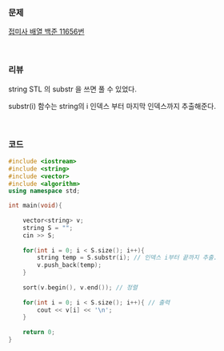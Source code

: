 ### 문제

[접미사 배열 백준 11656번](https://www.acmicpc.net/problem/11656)

</br>

### 리뷰

 string STL 의 substr 을 쓰면 풀 수 있었다. 

substr(i) 함수는 string의 i 인덱스 부터 마지막 인덱스까지 추출해준다. 

</br>

### 코드

```c++
#include <iostream>
#include <string>
#include <vector>
#include <algorithm>
using namespace std;

int main(void){
    
	vector<string> v;
 	string S = "";
	cin >> S;
 	
 	for(int i = 0; i < S.size(); i++){
 		string temp = S.substr(i); // 인덱스 i부터 끝까지 추출.
 		v.push_back(temp);
	}
	
	sort(v.begin(), v.end()); // 정렬 
	
	for(int i = 0; i < S.size(); i++){ // 출력 
		cout << v[i] << '\n';
	}
	
	return 0;
}
```

